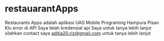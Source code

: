 # restauarantApps

Restaurants Apps adalah aplikasi UAS Mobile Programing
Hampura Pisan Klu error di API Saya telah kredensial api Saya
untuk tanya lebih lanjut silahkan contact saya aditia20.riz@gmail.com untuk tanya lebih lanjut
